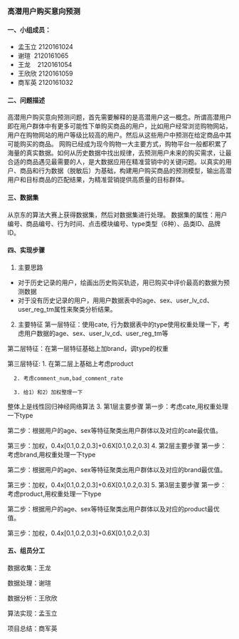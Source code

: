 ### 高潜用户购买意向预测
#### 一、小组成员：
- 孟玉立 2120161024 
- 谢瑄  2120161065 
- 王龙    2120161054 
- 王欣欣 2120161059 
- 商军英 2120161032 
#### 二、问题描述
  高潜用户购买意向预测问题，首先需要解释的是高潜用户这一概念。所谓高潜用户即在用户群体中有更多可能性下单购买商品的用户，比如用户经常浏览购物网站，用户在购物网站的用户等级比较高的用户。然后从这些用户中预测在给定商品中其可能购买的商品。
  网购已经成为现今购物一大主要方式，购物平台一般都积累了海量的真实数据。如何从历史数据中找出规律，去预测用户未来的购买需求，让最合适的商品遇见最需要的人，是大数据应用在精准营销中的关键问题。以真实的用户、商品和行为数据（脱敏后）为基础，构建用户购买商品的预测模型，输出高潜用户和目标商品的匹配结果，为精准营销提供高质量的目标群体。
#### 三、数据集
  从京东的算法大赛上获得数据集，然后对数据集进行处理。
  数据集的属性：用户编号、商品编号、行为时间、点击模块编号、type类型（6种）、品类ID、品牌ID。
#### 四、实现步骤
1. 主要思路
  *  对于历史记录的用户，绘画出历史购买轨迹，用已购买中评价最高的数据为预测数据
  * 对于没有历史记录的用户，用用户数据表中的age、sex、user_lv_cd、user_reg_tm属性来聚类分析结果。
2. 主要特征
第一层特征：使用cate, 行为数据表中的type使用权重处理一下，考虑用户数据的age、sex、user_lv_cd、user_reg_tm等

第二层特征：在第一层特征基础上加brand，调type的权重

第三层特征:
      1. 在第二层上基础上考虑product
      
      2. 考虑comment_num,bad_comment_rate
      
      3. 给1）和2）加权整理一下
      
  整体上是线性回归神经网络算法
3. 第1层主要步骤
第一步：考虑cate,用权重处理一下type

第二步：根据用户的age、sex等特征聚类出用户群体以及对应的cate最优值。

第三步：加权，0.4x[0.1,0.2,0.3]+0.6X[0.1,0.2,0.3]
4. 第2层主要步骤
第一步：考虑brand,用权重处理一下type

第二步：根据用户的age、sex等特征聚类出用户群体以及对应的brand最优值。

第三步：加权，0.4x[0.1,0.2,0.3]+0.6X[0.1,0.2,0.3]
5. 第3层主要步骤
第一步：考虑product,用权重处理一下type

第二步：根据用户的age、sex等特征聚类出用户群体以及对应的product最优值。

第三步：加权，0.4x[0.1,0.2,0.3]+0.6X[0.1,0.2,0.3]

#### 五、组员分工
数据收集：王龙

数据处理：谢瑄

数据分析：王欣欣

算法实现：孟玉立

项目总结：商军英


